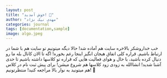```yaml
---
layout: post
title: "خوش آمدید! 🎉"
author: "مهدی نیک نژاد"
categories: journal
tags: [documentation,sample]
image: algo.jpeg
---
```


خب خداروشکر بالاخره سایت هم آماده شد!
حالا دیگه میتونیم تو سایت هم با شما در ارتباط باشیم. 
قراره کلی اتفاق هیجان انگیز اینجا رغم بخوره!
اگه تا الان کانال بله ما رو دنیال کرده باشید، با حال و هوای فعالیت هایی که قراره تو کلاسها داشته باشیم تا حدی آشنا شدید! 
انشاالله به زودی زود کلاسها هم شروع میشن!
برای پیش ثبت نام در کلاس هم میتونید به نوار بالا مراجعه کنید!
منتظرتونیم! 🤗